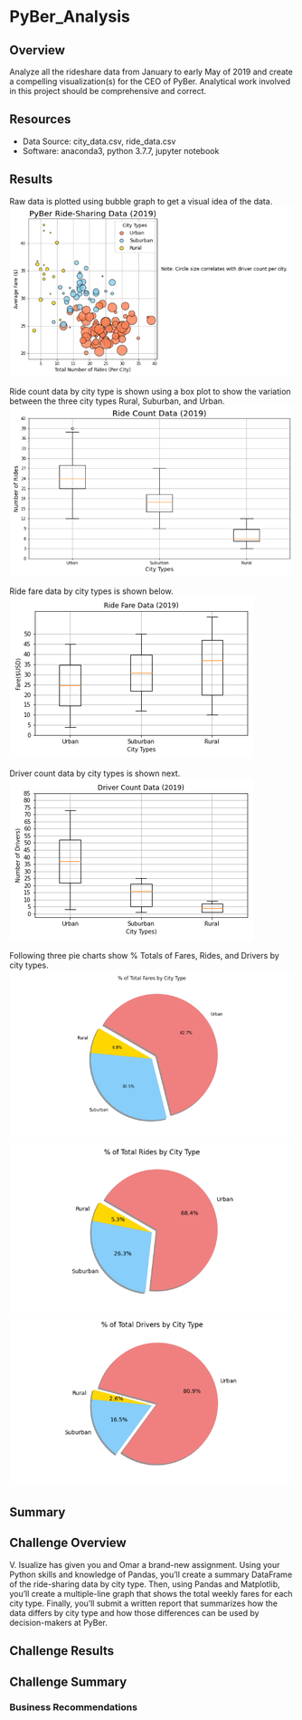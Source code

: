 # PyBer_Analysis

## Overview
Analyze all the rideshare data from January to early May of 2019 and create a compelling visualization(s) for the CEO of PyBer. Analytical work involved in this project should be comprehensive and correct.


## Resources
- Data Source: city_data.csv, ride_data.csv
- Software: anaconda3, python 3.7.7, jupyter notebook


## Results

Raw data is plotted using bubble graph to get a visual idea of the data.
!["Fig1"](./analysis/Fig1.png "Raw Data")

Ride count data by city type is shown using a box plot to show the variation between the three city types Rural, Suburban, and Urban.
!["Fig2"](./analysis/Fig2.png "Ride count by city types")

Ride fare data by city types is shown below.
!["Fig3"](./analysis/Fig3.png "Ride fare by city types")

Driver count data by city types is shown next.
!["Fig4"](./analysis/Fig4.png "Driver count by city types")

Following three pie charts show % Totals of Fares, Rides, and Drivers by city types.
!["Fig5"](./analysis/Fig5.png "%Total Fares")  !["Fig6"](./analysis/Fig6.png "%Total Rides")  !["Fig7"](./analysis/Fig7.png "%Total Drivers")


## Summary

## Challenge Overview

V. Isualize has given you and Omar a brand-new assignment. Using your Python skills and knowledge of Pandas, you’ll create a summary DataFrame of the ride-sharing data by city type. Then, using Pandas and Matplotlib, you’ll create a multiple-line graph that shows the total weekly fares for each city type. Finally, you’ll submit a written report that summarizes how the data differs by city type and how those differences can be used by decision-makers at PyBer.

## Challenge Results

## Challenge Summary

### Business Recommendations 

